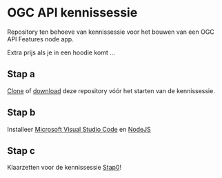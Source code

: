 # OGC API kennissessie
Repository ten behoeve van kennissessie voor het bouwen van een OGC API Features node app.

Extra prijs als je in een hoodie komt ...

## Stap a
[Clone](https://docs.github.com/en/repositories/creating-and-managing-repositories/cloning-a-repository) of [download](https://docs.github.com/en/repositories/working-with-files/using-files/downloading-source-code-archives) deze repository vóór het starten van de kennissessie.

## Stap b
Installeer [Microsoft Visual Studio Code](https://code.visualstudio.com/download) en [NodeJS](https://nodejs.org/en/download) 

## Stap c
Klaarzetten voor de kennissessie [Stap0](https://github.com/Geonovum/ogc-api-kennissessie/tree/main/step0)!
